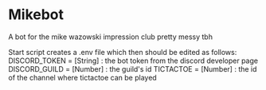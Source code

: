 # Mikebot
A bot for the mike wazowski impression club
pretty messy tbh

Start script creates a .env file which then should be edited as follows:
DISCORD_TOKEN = [String] : the bot token from the discord developer page
DISCORD_GUILD = [Number] :  the guild's id
TICTACTOE = [Number] : the id of the channel where tictactoe can be played
